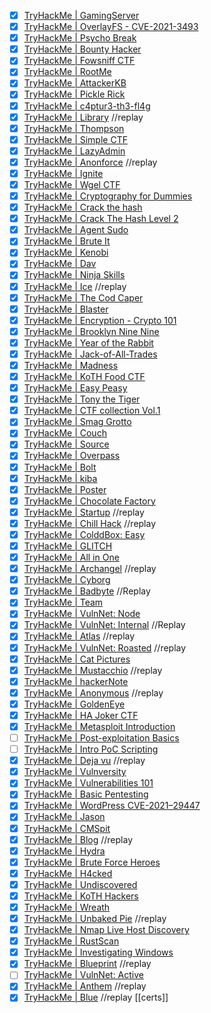 - [x] [TryHackMe | GamingServer](https://tryhackme.com/room/gamingserver)
- [x] [TryHackMe | OverlayFS - CVE-2021-3493](https://tryhackme.com/room/overlayfs)
- [x] [TryHackMe | Psycho Break](https://tryhackme.com/room/psychobreak)
- [x] [TryHackMe | Bounty Hacker](https://tryhackme.com/room/cowboyhacker)
- [x] [TryHackMe | Fowsniff CTF](https://tryhackme.com/room/ctf)
- [x] [TryHackMe | RootMe](https://tryhackme.com/room/rrootme)
- [x] [TryHackMe | AttackerKB](https://tryhackme.com/room/attackerkb)
- [x] [TryHackMe | Pickle Rick](https://tryhackme.com/room/picklerick)
- [x] [TryHackMe | c4ptur3-th3-fl4g](https://tryhackme.com/room/c4ptur3th3fl4g)
- [x] [TryHackMe | Library](https://tryhackme.com/room/bsidesgtlibrary)                                                         //replay 
- [x] [TryHackMe | Thompson](https://tryhackme.com/room/bsidesgtthompson)
- [x] [TryHackMe | Simple CTF](https://tryhackme.com/room/easyctf)
- [x] [TryHackMe | LazyAdmin](https://tryhackme.com/room/lazyadmin)
- [x] [TryHackMe | Anonforce](https://tryhackme.com/room/bsidesgtanonforce)                                           //replay
- [x] [TryHackMe | Ignite](https://tryhackme.com/room/ignite)
- [x] [TryHackMe | Wgel CTF](https://tryhackme.com/room/wgelctf)
- [x] [TryHackMe | Cryptography for Dummies](https://tryhackme.com/room/cryptographyfordummies)
- [x] [TryHackMe | Crack the hash](https://tryhackme.com/room/crackthehash)
- [x] [TryHackMe | Crack The Hash Level 2](https://tryhackme.com/room/crackthehashlevel2)
- [x] [TryHackMe | Agent Sudo](https://tryhackme.com/room/agentsudoctf)
- [x] [TryHackMe | Brute It](https://tryhackme.com/room/bruteit)
- [x] [TryHackMe | Kenobi](https://tryhackme.com/room/kenobi)
- [x] [TryHackMe | Dav](https://tryhackme.com/room/bsidesgtdav)
- [x] [TryHackMe | Ninja Skills](https://tryhackme.com/room/ninjaskills)
- [x] [TryHackMe | Ice](https://tryhackme.com/room/ice)                                            //replay 
- [x] [TryHackMe | The Cod Caper](https://tryhackme.com/room/thecodcaper)
- [x] [TryHackMe | Blaster](https://tryhackme.com/room/blaster)
- [x] [TryHackMe | Encryption - Crypto 101](https://tryhackme.com/room/encryptioncrypto101)
- [x] [TryHackMe | Brooklyn Nine Nine](https://tryhackme.com/room/brooklynninenine)
- [x] [TryHackMe | Year of the Rabbit](https://tryhackme.com/room/yearoftherabbit)
- [x] [TryHackMe | Jack-of-All-Trades](https://tryhackme.com/room/jackofalltrades)
- [x] [TryHackMe | Madness](https://tryhackme.com/room/madness)
- [x] [TryHackMe | KoTH Food CTF](https://tryhackme.com/room/kothfoodctf)
- [x] [TryHackMe | Easy Peasy](https://tryhackme.com/room/easypeasyctf)
- [x] [TryHackMe | Tony the Tiger](https://tryhackme.com/room/tonythetiger)
- [x] [TryHackMe | CTF collection Vol.1](https://tryhackme.com/room/ctfcollectionvol1)
- [x] [TryHackMe | Smag Grotto](https://tryhackme.com/room/smaggrotto)
- [x] [TryHackMe | Couch](https://tryhackme.com/room/couch)
- [x] [TryHackMe | Source](https://tryhackme.com/room/source)
- [x] [TryHackMe | Overpass](https://tryhackme.com/room/overpass)
- [x] [TryHackMe | Bolt](https://tryhackme.com/room/bolt)
- [x] [TryHackMe | kiba](https://tryhackme.com/room/kiba)
- [x] [TryHackMe | Poster](https://tryhackme.com/room/poster)
- [x] [TryHackMe | Chocolate Factory](https://tryhackme.com/room/chocolatefactory)
- [x] [TryHackMe | Startup](https://tryhackme.com/room/startup)                                                     //replay 
- [x] [TryHackMe | Chill Hack](https://tryhackme.com/room/chillhack)                                 //replay
- [x] [TryHackMe | ColddBox: Easy](https://tryhackme.com/room/colddboxeasy)
- [x] [TryHackMe | GLITCH](https://tryhackme.com/room/glitch)
- [x] [TryHackMe | All in One](https://tryhackme.com/room/allinonemj)
- [x] [TryHackMe | Archangel](https://tryhackme.com/room/archangel)                                     //replay 
- [x] [TryHackMe | Cyborg](https://tryhackme.com/room/cyborgt8)
- [x] [TryHackMe | Badbyte](https://tryhackme.com/room/badbyte)                                                   //Replay 
- [x] [TryHackMe | Team](https://tryhackme.com/room/teamcw)
- [x] [TryHackMe | VulnNet: Node](https://tryhackme.com/room/vulnnetnode)
- [x] [TryHackMe | VulnNet: Internal](https://tryhackme.com/room/vulnnetinternal)                                             //Replay 
- [x] [TryHackMe | Atlas](https://tryhackme.com/room/atlas)                                  //replay 
- [x] [TryHackMe | VulnNet: Roasted](https://tryhackme.com/room/vulnnetroasted)                                                //replay
- [x] [TryHackMe | Cat Pictures](https://tryhackme.com/room/catpictures)
- [x] [TryHackMe | Mustacchio](https://tryhackme.com/room/mustacchio)                        //replay
- [x] [TryHackMe | hackerNote](https://tryhackme.com/room/hackernote)
- [x] [TryHackMe | Anonymous](https://tryhackme.com/room/anonymous)                                 //replay
- [x] [TryHackMe | GoldenEye](https://tryhackme.com/room/goldeneye)
- [x] [TryHackMe | HA Joker CTF](https://tryhackme.com/room/jokerctf)
- [x] [TryHackMe | Metasploit Introduction](https://tryhackme.com/room/metasploitintro)
- [ ] [TryHackMe | Post-exploitation Basics](https://tryhackme.com/room/postexploit)
- [ ] [TryHackMe | Intro PoC Scripting](https://tryhackme.com/room/intropocscripting)
- [x] [TryHackMe | Deja vu](https://tryhackme.com/room/dejavu)                                                    //replay
- [x] [TryHackMe | Vulnversity](https://tryhackme.com/room/vulnversity)
- [x] [TryHackMe | Vulnerabilities 101](https://tryhackme.com/room/vulnerabilities101)
- [x] [TryHackMe | Basic Pentesting](https://tryhackme.com/room/basicpentestingjt)
- [x] [TryHackMe | WordPress CVE-2021–29447](https://tryhackme.com/room/wordpresscve202129447)
- [x] [TryHackMe | Jason](https://tryhackme.com/room/jason)
- [x] [TryHackMe | CMSpit](https://tryhackme.com/room/cmspit)
- [x] [TryHackMe | Blog](https://tryhackme.com/room/blog)                                                //replay
- [x] [TryHackMe | Hydra](https://tryhackme.com/room/hydra)
- [x] [TryHackMe | Brute Force Heroes](https://tryhackme.com/room/bruteforceheroes)
- [x] [TryHackMe | H4cked](https://tryhackme.com/room/h4cked)
- [x] [TryHackMe | Undiscovered](https://tryhackme.com/room/undiscoveredup)
- [x] [TryHackMe | KoTH Hackers](https://tryhackme.com/room/kothhackers)
- [x] [TryHackMe | Wreath](https://tryhackme.com/room/wreath)
- [x] [TryHackMe | Unbaked Pie](https://tryhackme.com/room/unbakedpie)                                                      //replay
- [x] [TryHackMe | Nmap Live Host Discovery](https://tryhackme.com/room/nmap01)
- [x] [TryHackMe | RustScan](https://tryhackme.com/room/rustscan)
- [x] [TryHackMe | Investigating Windows](https://tryhackme.com/room/investigatingwindows)
- [x] [TryHackMe | Blueprint](https://tryhackme.com/room/blueprint)                                                      //replay 
- [ ] [TryHackMe | VulnNet: Active](https://tryhackme.com/room/vulnnetactive)
- [x] [TryHackMe | Anthem](https://tryhackme.com/room/anthem)                                                    //replay
- [x] [TryHackMe | Blue](https://tryhackme.com/room/blue)                                                        //replay 
[[certs]]